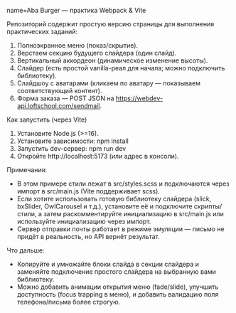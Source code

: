 name=Aba Burger — практика Webpack & Vite

Репозиторий содержит простую версию страницы для выполнения практических заданий:
1. Полноэкранное меню (показ/скрытие).
2. Верстаем секцию будущего слайдера (один слайд).
3. Вертикальный аккордеон (динамическое изменение высоты).
4. Слайдер (есть простой vanilla-реал для начала; можно подключить библиотеку).
5. Слайдшоу с аватарами (кликаем по аватару — показываем соответствующий контент).
6. Форма заказа — POST JSON на https://webdev-api.loftschool.com/sendmail.

Как запустить (через Vite)
1. Установите Node.js (>=16).
2. Установите зависимости:
   npm install
3. Запустить dev-сервер:
   npm run dev
4. Откройте http://localhost:5173 (или адрес в консоли).

Примечания:
- В этом примере стили лежат в src/styles.scss и подключаются через импорт в src/main.js (Vite поддерживает scss).
- Если хотите использовать готовую библиотеку слайдера (slick, bxSlider, OwlCarousel и т.д.), установите её и подключите скрипты/стили, а затем раскомментируйте инициализацию в src/main.js или используйте инициализацию через импорт.
- Сервер отправки почты работает в режиме эмуляции — письмо не придёт в реальность, но API вернёт результат.

Что дальше:
- Копируйте и умножайте блоки слайда в секции слайдера и заменяйте подключение простого слайдера на выбранную вами библиотеку.
- Можно добавить анимации открытия меню (fade/slide), улучшить доступность (focus trapping в меню), и добавить валидацию поля телефона/письма более строгую.